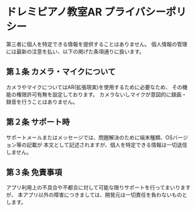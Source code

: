 # ドレミピアノ教室AR プライバシーポリシー

 第三者に個人を特定できる情報を提供することはありません。
 個人情報の管理には最新の注意を払い、以下の掲げた条項通りに扱います。

## 第１条 カメラ・マイクについて
 カメラやマイクについてはAR(拡張現実)を使用するために必要なため、
 その機能の権限許可有無を設定しております。
 カメラないしマイクが意図的に録画・録音を行うことはありません。

## 第２条 サポート時
 サポートメールまたはメッセージでは、問題解決のために端末種類、OSバージョン等の記載が
 本文として記述されますが、個人を特定できる情報は一切送信しません。

## 第３条 免責事項
 アプリ利用上の不具合や不都合に対して可能な限りサポートを行ってまいりますが、
 本アプリ以外の障害につきましては、開発元は一切責任を負わないものとします。
